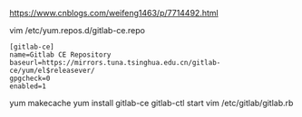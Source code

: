 https://www.cnblogs.com/weifeng1463/p/7714492.html


vim /etc/yum.repos.d/gitlab-ce.repo
```
[gitlab-ce]
name=Gitlab CE Repository
baseurl=https://mirrors.tuna.tsinghua.edu.cn/gitlab-ce/yum/el$releasever/
gpgcheck=0
enabled=1
```
yum makecache
yum install gitlab-ce
gitlab-ctl start 
vim /etc/gitlab/gitlab.rb  
